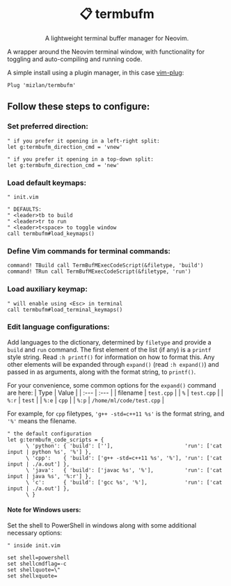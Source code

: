   <h1 align="center">📋 termbufm</h1>
<p align="center">A lightweight terminal buffer manager for Neovim.</p>

A wrapper around the Neovim terminal window, with functionality for toggling and auto-compiling and running code.

A simple install using a plugin manager, in this case [vim-plug](https://github.com/junegunn/vim-plug):

```vim
Plug 'mizlan/termbufm'
```

## Follow these steps to configure:

### Set preferred direction:

```vim
" if you prefer it opening in a left-right split:
let g:termbufm_direction_cmd = 'vnew'

" if you prefer it opening in a top-down split:
let g:termbufm_direction_cmd = 'new'
```

### Load default keymaps:

```vim
" init.vim

" DEFAULTS:
" <leader>tb to build
" <leader>tr to run
" <leader>t<space> to toggle window
call termbufm#load_keymaps()
```

### Define Vim commands for terminal commands:

```vim
command! TBuild call TermBufMExecCodeScript(&filetype, 'build')
command! TRun call TermBufMExecCodeScript(&filetype, 'run')
```

### Load auxiliary keymap:

```vim
" will enable using <Esc> in terminal
call termbufm#load_terminal_keymaps()
```

### Edit language configurations:

Add languages to the dictionary, determined by `filetype` and provide a `build`
and `run` command. The first element of the list (if any) is a `printf` style
string. Read `:h printf()` for information on how to format this.  Any other
elements will be expanded through `expand()` (read `:h expand()`) and passed in
as arguments, along with the format string, to `printf()`.

For your convenience, some common options for the `expand()` command are here:
| Type | Value |
| :--- | :--- |
| filename | `test.cpp` |
| `%` | `test.cpp` |
| `%:r` | `test` |
| `%:e` | `cpp` |
| `%:p` | `/home/ml/code/test.cpp` |

For example, for `cpp` filetypes, `'g++ -std=c++11 %s'` is the format string, and `'%'` means the filename.

```vim
" the default configuration
let g:termbufm_code_scripts = {
      \ 'python': { 'build': [''],                       'run': ['cat input | python %s', '%'] },
      \ 'cpp':    { 'build': ['g++ -std=c++11 %s', '%'], 'run': ['cat input | ./a.out'] },
      \ 'java':   { 'build': ['javac %s', '%'],          'run': ['cat input | java %s', '%:r'] },
      \ 'c':      { 'build': ['gcc %s', '%'],            'run': ['cat input | ./a.out'] },
      \ }
```

#### Note for Windows users:

Set the shell to PowerShell in windows along with some additional necessary options:

```vim
" inside init.vim

set shell=powershell
set shellcmdflag=-c
set shellquote=\"
set shellxquote=
```
